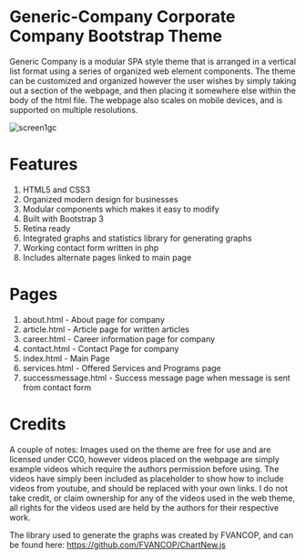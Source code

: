 # Generic-Company Corporate Company Bootstrap Theme
Generic Company is a modular SPA style theme that is arranged in a vertical list format using a series of organized web element components. The theme can be customized and organized however the user wishes by simply taking out a section of the webpage, and then placing it somewhere else within the body of the html file. The webpage also scales on mobile devices, and is supported on multiple resolutions.

![screen1gc](https://user-images.githubusercontent.com/20860945/36914591-d752cfce-1e1b-11e8-95e4-550b8af46d5f.png)

# Features
1. HTML5 and CSS3
2. Organized modern design for businesses
3. Modular components which makes it easy to modify
4. Built with Bootstrap 3
5. Retina ready
6. Integrated graphs and statistics library for generating graphs
7. Working contact form written in php
8. Includes alternate pages linked to main page

# Pages
1. about.html - About page for company
2. article.html - Article page for written articles
3. career.html - Career information page for company
4. contact.html - Contact Page for company
5. index.html - Main Page
6. services.html - Offered Services and Programs page
7. successmessage.html - Success message page when message is sent from contact form

# Credits
A couple of notes: Images used on the theme are free for use and are licensed under CC0, however videos placed on the webpage are simply example videos which require the authors permission before using. The videos have simply been included as placeholder to show how to include videos from youtube, and should be replaced with your own links. I do not take credit, or claim ownership for any of the videos used in the web theme, all rights for the videos used are held by the authors for their respective work.


The library used to generate the graphs was created by FVANCOP, 
and can be found here: https://github.com/FVANCOP/ChartNew.js

